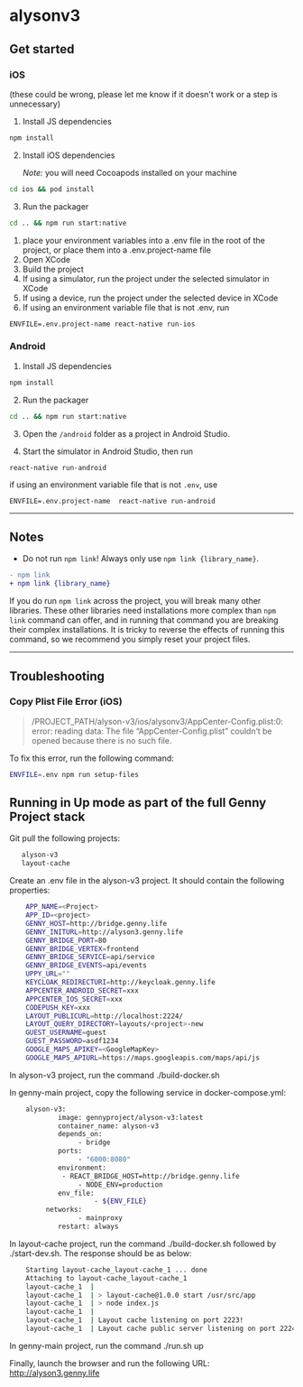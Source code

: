 # alysonv3

## Get started

### iOS

(these could be wrong, please let me know if it doesn't work or a step is unnecessary)

1. Install JS dependencies

```bash
npm install
```

2. Install iOS dependencies

    *Note:* you will need Cocoapods installed on your machine

```bash
cd ios && pod install
```

3. Run the packager

```bash
cd .. && npm run start:native
```

1. place your environment variables into a .env file in the root of the project, or place them into a .env.project-name file
2. Open XCode
3. Build the project
4. If using a simulator, run the project under the selected simulator in XCode
5. If using a device, run the project under the selected device in XCode
6. If using an environment variable file that is not .env, run

```
ENVFILE=.env.project-name react-native run-ios
```


### Android


1. Install JS dependencies

```bash
npm install
```

2. Run the packager

```bash
cd .. && npm run start:native
```

3. Open the `/android` folder as a project in Android Studio.

4. Start the simulator in Android Studio, then run

```
react-native run-android
```

if using an environment variable file that is not ` .env `, use

```
ENVFILE=.env.project-name  react-native run-android
```

---

## Notes

- Do not run `npm link`! Always only use `npm link {library_name}`.

 ```diff
- npm link
+ npm link {library_name}
 ```

 If you do run `npm link` across the project, you will break many other libraries. These other libraries need installations more complex than `npm link` command can offer, and in running that command you are breaking their complex installations. It is tricky to reverse the effects of running this command, so we recommend you simply reset your project files.

---

## Troubleshooting

### Copy Plist File Error (iOS)

> /PROJECT_PATH/alyson-v3/ios/alysonv3/AppCenter-Config.plist:0: error: reading data: The file “AppCenter-Config.plist” couldn’t be opened because there is no such file.

To fix this error, run the following command:

```bash
ENVFILE=.env npm run setup-files
```

## Running in Up mode as part of the full Genny Project stack


Git pull the following projects:
```bash
   alyson-v3
   layout-cache
```

Create an .env file in the alyson-v3 project. It should contain the following properties:
```bash
	APP_NAME=<Project>
	APP_ID=<project>
	GENNY_HOST=http://bridge.genny.life
	GENNY_INITURL=http://alyson3.genny.life
	GENNY_BRIDGE_PORT=80
	GENNY_BRIDGE_VERTEX=frontend
	GENNY_BRIDGE_SERVICE=api/service
	GENNY_BRIDGE_EVENTS=api/events
	UPPY_URL=""
	KEYCLOAK_REDIRECTURI=http://keycloak.genny.life
	APPCENTER_ANDROID_SECRET=xxx
	APPCENTER_IOS_SECRET=xxx
	CODEPUSH_KEY=xxx
	LAYOUT_PUBLICURL=http://localhost:2224/
	LAYOUT_QUERY_DIRECTORY=layouts/<project>-new
	GUEST_USERNAME=guest
	GUEST_PASSWORD=asdf1234
	GOOGLE_MAPS_APIKEY=<GoogleMapKey>
	GOOGLE_MAPS_APIURL=https://maps.googleapis.com/maps/api/js
```

In alyson-v3 project, run the command ./build-docker.sh

In genny-main project, copy the following service in docker-compose.yml:
```bash
  	alyson-v3:
    		image: gennyproject/alyson-v3:latest
    		container_name: alyson-v3
    		depends_on:
     		     - bridge
    		ports:
    		     - "6000:8080"
    		environment:
   		     - REACT_BRIDGE_HOST=http://bridge.genny.life
    		     - NODE_ENV=production
    		env_file:
   	                 - ${ENV_FILE}
   		 networks:
      		     - mainproxy
    		restart: always
  ```


In layout-cache project, run the command ./build-docker.sh followed by ./start-dev.sh. The response should be as below:

```bash
	Starting layout-cache_layout-cache_1 ... done
	Attaching to layout-cache_layout-cache_1
	layout-cache_1  |
	layout-cache_1  | > layout-cache@1.0.0 start /usr/src/app
	layout-cache_1  | > node index.js
	layout-cache_1  |
	layout-cache_1  | Layout cache listening on port 2223!
	layout-cache_1  | Layout cache public server listening on port 2224!
```

In genny-main project, run the command ./run.sh <project> up

Finally, launch the browser and run the following URL: http://alyson3.genny.life






